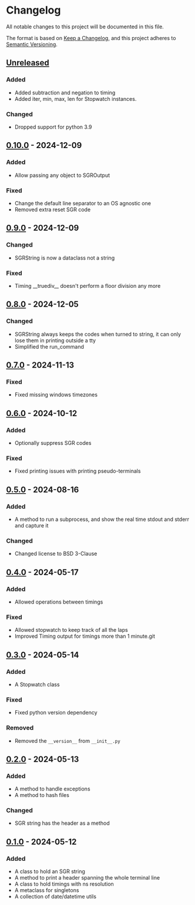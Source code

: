 # Changelog

All notable changes to this project will be documented in this file.

The format is based on [Keep a Changelog], and this project adheres to [Semantic Versioning].

## [Unreleased]

### Added

- Added subtraction and negation to timing
- Added iter, min, max, len for Stopwatch instances.

### Changed

- Dropped support for python 3.9

## [0.10.0] - 2024-12-09

### Added

- Allow passing any object to SGROutput

### Fixed

- Change the default line separator to an OS agnostic one
- Removed extra reset SGR code

## [0.9.0] - 2024-12-09

### Changed

- SGRString is now a dataclass not a string

### Fixed

- Timing \_\_truediv\_\_ doesn't perform a floor division any more

## [0.8.0] - 2024-12-05

### Changed

- SGRString always keeps the codes when turned to string, it can only lose them in printing outside a tty
- Simplified the run_command

## [0.7.0] - 2024-11-13

### Fixed

- Fixed missing windows timezones

## [0.6.0] - 2024-10-12

### Added

- Optionally suppress SGR codes

### Fixed

- Fixed printing issues with printing pseudo-terminals

## [0.5.0] - 2024-08-16

### Added

- A method to run a subprocess, and show the real time stdout and stderr and capture it

### Changed

- Changed license to BSD 3-Clause

## [0.4.0] - 2024-05-17

### Added

- Allowed operations between timings

### Fixed

- Allowed stopwatch to keep track of all the laps
- Improved Timing output for timings more than 1 minute.git

## [0.3.0] - 2024-05-14

### Added

- A Stopwatch class

### Fixed

- Fixed python version dependency

### Removed

- Removed the `__version__` from `__init__.py`

## [0.2.0] - 2024-05-13

### Added

- A method to handle exceptions
- A method to hash files

### Changed

- SGR string has the header as a method

## [0.1.0] - 2024-05-12

### Added

- A class to hold an SGR string
- A method to print a header spanning the whole terminal line
- A class to hold timings with ns resolution
- A metaclass for singletons
- A collection of date/datetime utils

[Keep a Changelog]: https://keepachangelog.com/en/1.0.0/
[Semantic Versioning]: https://semver.org/spec/v2.0.0.html
[Unreleased]: https://github.com/spapanik/pyutilkit/compare/v0.10.0...main
[0.10.0]: https://github.com/spapanik/pyutilkit/compare/v0.9.0...v0.10.0
[0.9.0]: https://github.com/spapanik/pyutilkit/compare/v0.8.0...v0.9.0
[0.8.0]: https://github.com/spapanik/pyutilkit/compare/v0.7.0...v0.8.0
[0.7.0]: https://github.com/spapanik/pyutilkit/compare/v0.6.0...v0.7.0
[0.6.0]: https://github.com/spapanik/pyutilkit/compare/v0.5.0...v0.6.0
[0.5.0]: https://github.com/spapanik/pyutilkit/compare/v0.4.0...v0.5.0
[0.4.0]: https://github.com/spapanik/pyutilkit/compare/v0.3.0...v0.4.0
[0.3.0]: https://github.com/spapanik/pyutilkit/compare/v0.2.0...v0.3.0
[0.2.0]: https://github.com/spapanik/pyutilkit/compare/v0.1.0...v0.2.0
[0.1.0]: https://github.com/spapanik/pyutilkit/releases/tag/v0.1.0
